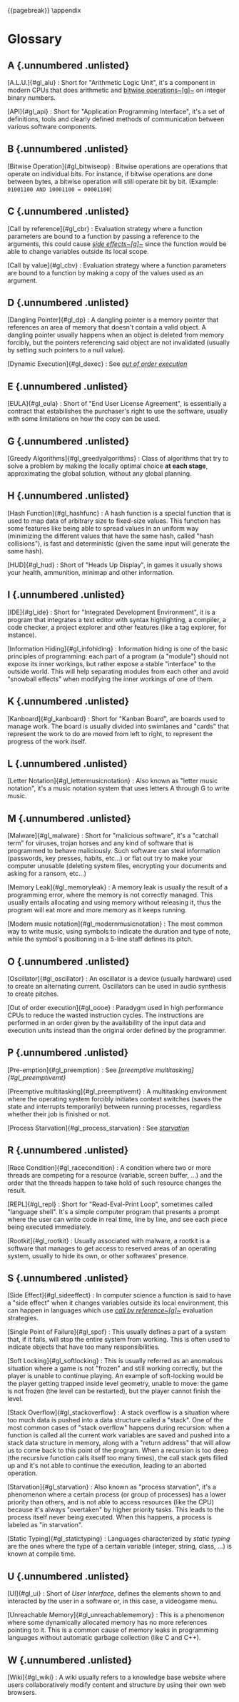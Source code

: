 {{pagebreak}}
\appendix

Glossary
========

A {.unnumbered .unlisted}
-----

[A.L.U.]{#gl_alu}
: Short for "Arithmetic Logic Unit", it's a component in modern CPUs that does arithmetic and [bitwise operations~\[g\]~](#gl_bitwiseop) on integer binary numbers.

[API]{#gl_api}
: Short for "Application Programming Interface", it's a set of definitions, tools and clearly defined methods of communication between various software components.

B {.unnumbered .unlisted}
-----

[Bitwise Operation]{#gl_bitwiseop}
: Bitwise operations are operations that operate on individual bits. For instance, if bitwise operations are done between bytes, a bitwise operation will still operate bit by bit. (Example: `01001100 AND 10001100 = 00001100`)

C {.unnumbered .unlisted}
-----

[Call by reference]{#gl_cbr}
: Evaluation strategy where a function parameters are bound to a function by passing a reference to the arguments, this could cause *[side effects~\[g\]~](#gl_sideeffect)* since the function would be able to change variables outside its local scope.

[Call by value]{#gl_cbv}
: Evaluation strategy where a function parameters are bound to a function by making a copy of the values used as an argument.


D {.unnumbered .unlisted}
-----

[Dangling Pointer]{#gl_dp}
: A dangling pointer is a memory pointer that references an area of memory that doesn't contain a valid object. A dangling pointer usually happens when an object is deleted from memory forcibly, but the pointers referencing said object are not invalidated (usually by setting such pointers to a null value).

[Dynamic Execution]{#gl_dexec}
: See *[out of order execution](#gl_oooe)*

E {.unnumbered .unlisted}
-----

[EULA]{#gl_eula}
: Short of "End User License Agreement", is essentially a contract that estabilishes the purchaser's right to use the software, usually with some limitations on how the copy can be used.

G {.unnumbered .unlisted}
-----

[Greedy Algorithms]{#gl_greedyalgorithms}
: Class of algorithms that try to solve a problem by making the locally optimal choice **at each stage**, approximating the global solution, without any global planning.

H {.unnumbered .unlisted}
-----

[Hash Function]{#gl_hashfunc}
: A hash function is a special function that is used to map data of arbitrary size to fixed-size values. This function has some features like being able to spread values in an uniform way (minimizing the different values that have the same hash, called "hash collisions"), is fast and deterministic (given the same input will generate the same hash).

[HUD]{#gl_hud}
: Short of "Heads Up Display", in games it usually shows your health, ammunition, minimap and other information.

I {.unnumbered .unlisted}
-----

[IDE]{#gl_ide}
: Short for "Integrated Development Environment", it is a program that integrates a text editor with syntax highlighting, a compiler, a code checker, a project explorer and other features (like a tag explorer, for instance).

[Information Hiding]{#gl_infohiding}
: Information hiding is one of the basic principles of programming: each part of a program (a "module") should not expose its inner workings, but rather expose a stable "interface" to the outside world. This will help separating modules from each other and avoid "snowball effects" when modifying the inner workings of one of them.

K {.unnumbered .unlisted}
-----

[Kanboard]{#gl_kanboard}
: Short for "Kanban Board", are boards used to manage work. The board is usually divided into swimlanes and "cards" that represent the work to do are moved from left to right, to represent the progress of the work itself.

L {.unnumbered .unlisted}
-----

[Letter Notation]{#gl_lettermusicnotation}
: Also known as "letter music notation", it's a music notation system that uses letters A through G to write music.

M {.unnumbered .unlisted}
-----

[Malware]{#gl_malware}
: Short for "malicious software", it's a "catchall term" for viruses, trojan horses and any kind of software that is programmed to behave maliciously. Such software can steal information (passwords, key presses, habits, etc...) or flat out try to make your computer unusable (deleting system files, encrypting your documents and asking for a ransom, etc...)

[Memory Leak]{#gl_memoryleak}
: A memory leak is usually the result of a programming error, where the memory is not correctly managed. This usually entails allocating and using memory without releasing it, thus the program will eat more and more memory as it keeps running.

[Modern music notation]{#gl_modernmusicnotation}
: The most common way to write music, using symbols to indicate the duration and type of note, while the symbol's positioning in a 5-line staff defines its pitch.

O {.unnumbered .unlisted}
-----

[Oscillator]{#gl_oscillator}
: An oscillator is a device (usually hardware) used to create an alternating current. Oscillators can be used in audio synthesis to create pitches.

[Out of order execution]{#gl_oooe}
: Paradygm used in high performance CPUs to reduce the wasted instruction cycles. The instructions are performed in an order given by the availability of the input data and execution units instead than the original order defined by the programmer.

P {.unnumbered .unlisted}
-----

[Pre-emption]{#gl_preemption}
: See *[preemptive multitasking]{#gl_preemptivemt}*


[Preemptive multitasking]{#gl_preemptivemt}
: A multitasking environment where the operating system forcibly initiates context switches (saves the state and interrupts temporarily) between running processes, regardless whether their job is finished or not.

[Process Starvation]{#gl_process_starvation}
: See *[starvation](#gl_starvation)*


R {.unnumbered .unlisted}
-----

[Race Condition]{#gl_racecondition}
: A condition where two or more threads are competing for a resource (variable, screen buffer, ...) and the order that the threads happen to take hold of such resource changes the result.

[REPL]{#gl_repl}
: Short for "Read-Eval-Print Loop", sometimes called "language shell". It's a simple computer program that presents a prompt where the user can write code in real time, line by line, and see each piece being executed immediately.

[Rootkit]{#gl_rootkit}
: Usually associated with malware, a rootkit is a software that manages to get access to reserved areas of an operating system, usually to hide its own, or other softwares' presence.

S {.unnumbered .unlisted}
-----

[Side Effect]{#gl_sideeffect}
: In computer science a function is said to have a "side effect" when it changes variables outside its local environment, this can happen in languages which use *[call by reference~\[g\]~](#gl_cbr)* evaluation strategies.

[Single Point of Failure]{#gl_spof}
: This usually defines a part of a system that, if it fails, will stop the entire system from working. This is often used to indicate objects that have too many responsibilities.

[Soft Locking]{#gl_softlocking}
: This is usually referred as an anomalous situation where a game is not "frozen" and still working correctly, but the player is unable to continue playing. An example of soft-locking would be the player getting trapped inside level geometry, unable to move: the game is not frozen (the level can be restarted), but the player cannot finish the level.

[Stack Overflow]{#gl_stackoverflow}
: A stack overflow is a situation where too much data is pushed into a data structure called a "stack". One of the most common cases of "stack overflow" happens during recursion: when a function is called all the current work variables are saved and pushed into a stack data structure in memory, along with a "return address" that will allow us to come back to this point of the program. When a recursion is too deep (the recursive function calls itself too many times), the call stack gets filled up and it's not able to continue the execution, leading to an aborted operation.

[Starvation]{#gl_starvation}
: Also known as "process starvation", it's a phenomenon where a certain process (or group of processes) has a lower priority than others, and is not able to access resources (like the CPU) because it's always "overtaken" by higher priority tasks. This leads to the process itself never being executed. When this happens, a process is labeled as "in starvation".

[Static Typing]{#gl_statictyping}
: Languages characterized by *static typing* are the ones where the type of a certain variable (integer, string, class, ...) is known at compile time.

U {.unnumbered .unlisted}
-----

[UI]{#gl_ui}
: Short of *User Interface*, defines the elements shown to and interacted by the user in a software or, in this case, a videogame menu.

[Unreachable Memory]{#gl_unreachablememory}
: This is a phenomenon where some dynamically allocated memory has no more references pointing to it. This is a common cause of memory leaks in programming languages without automatic garbage collection (like C and C++).

W {.unnumbered .unlisted}
-----

[Wiki]{#gl_wiki}
: A wiki usually refers to a knowledge base website where users collaboratively modify content and structure by using their own web browsers.
